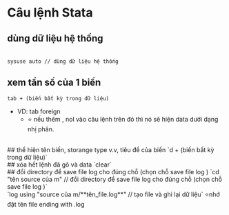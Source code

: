# Câu lệnh Stata
## dùng dữ liệu hệ thống
<br>`sysuse auto // dùng dữ liệu hệ thống` 
<br/>
## xem tần số của 1 biến
`tab + (biến bất kỳ trong dữ liệu)` 
- VD: tab foreign
  - ⭐ nếu thêm , nol vào câu lệnh trên đó thì nó sẽ hiện data dưới dạng nhị phân.
<br>
## thể hiện tên biến, storange type v.v, tiêu đề của biến
`d + (biến bất kỳ trong dữ liệu)`
<br>
##  xóa hết lệnh đã gõ và data
`clear`
<br>
## đổi directory để save file log cho đúng chỗ (chọn chỗ save file log )
`cd "tên source của m" // đổi directory để save file log cho đúng chỗ (chọn chỗ save file log )`
<br>
`log using "source của m/**tên_file.log**" // tạo file và ghi lại dữ liệu`
⭐nhớ đặt tên file ending with .log


